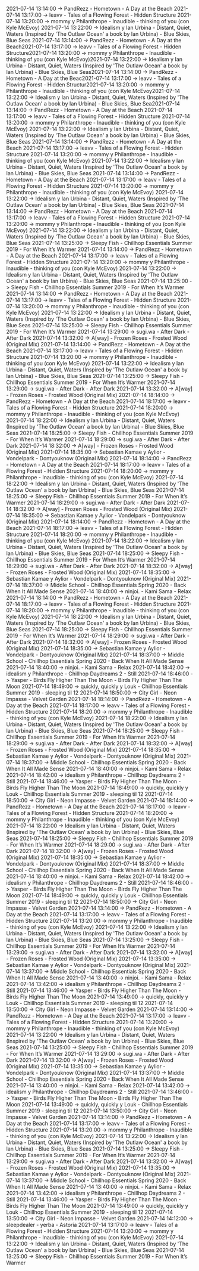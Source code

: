 2021-07-14 13:14:00 -> PandRezz - Hometown - A Day at the Beach
2021-07-14 13:17:00 -> leavv - Tales of a Flowing Forest - Hidden Structure
2021-07-14 13:20:00 -> mommy y Philanthrope - Inaudible - thinking of you (con Kyle McEvoy)
2021-07-14 13:22:00 -> Idealism y Ian Urbina - Distant, Quiet, Waters (Inspired by 'The Outlaw Ocean' a book by Ian Urbina) - Blue Skies, Blue Seas
2021-07-14 13:14:00 -> PandRezz - Hometown - A Day at the Beach2021-07-14 13:17:00 -> leavv - Tales of a Flowing Forest - Hidden Structure2021-07-14 13:20:00 -> mommy y Philanthrope - Inaudible - thinking of you (con Kyle McEvoy)2021-07-14 13:22:00 -> Idealism y Ian Urbina - Distant, Quiet, Waters (Inspired by 'The Outlaw Ocean' a book by Ian Urbina) - Blue Skies, Blue Seas2021-07-14 13:14:00 -> PandRezz - Hometown - A Day at the Beac2021-07-14 13:17:00 -> leavv - Tales of a Flowing Forest - Hidden Structur2021-07-14 13:20:00 -> mommy y Philanthrope - Inaudible - thinking of you (con Kyle McEvoy2021-07-14 13:22:00 -> Idealism y Ian Urbina - Distant, Quiet, Waters (Inspired by 'The Outlaw Ocean' a book by Ian Urbina) - Blue Skies, Blue Sea2021-07-14 13:14:00 -> PandRezz - Hometown - A Day at the Beach
2021-07-14 13:17:00 -> leavv - Tales of a Flowing Forest - Hidden Structure
2021-07-14 13:20:00 -> mommy y Philanthrope - Inaudible - thinking of you (con Kyle McEvoy)
2021-07-14 13:22:00 -> Idealism y Ian Urbina - Distant, Quiet, Waters (Inspired by 'The Outlaw Ocean' a book by Ian Urbina) - Blue Skies, Blue Seas
2021-07-14 13:14:00 -> PandRezz - Hometown - A Day at the Beach
2021-07-14 13:17:00 -> leavv - Tales of a Flowing Forest - Hidden Structure
2021-07-14 13:20:00 -> mommy y Philanthrope - Inaudible - thinking of you (con Kyle McEvoy)
2021-07-14 13:22:00 -> Idealism y Ian Urbina - Distant, Quiet, Waters (Inspired by 'The Outlaw Ocean' a book by Ian Urbina) - Blue Skies, Blue Seas
2021-07-14 13:14:00 -> PandRezz - Hometown - A Day at the Beach
2021-07-14 13:17:00 -> leavv - Tales of a Flowing Forest - Hidden Structure
2021-07-14 13:20:00 -> mommy y Philanthrope - Inaudible - thinking of you (con Kyle McEvoy)
2021-07-14 13:22:00 -> Idealism y Ian Urbina - Distant, Quiet, Waters (Inspired by 'The Outlaw Ocean' a book by Ian Urbina) - Blue Skies, Blue Seas
2021-07-14 13:14:00 -> PandRezz - Hometown - A Day at the Beach
2021-07-14 13:17:00 -> leavv - Tales of a Flowing Forest - Hidden Structure
2021-07-14 13:20:00 -> mommy y Philanthrope - Inaudible - thinking of you (con Kyle McEvoy)
2021-07-14 13:22:00 -> Idealism y Ian Urbina - Distant, Quiet, Waters (Inspired by 'The Outlaw Ocean' a book by Ian Urbina) - Blue Skies, Blue Seas
2021-07-14 13:25:00 -> Sleepy Fish - Chillhop Essentials Summer 2019 - For When It’s Warmer
2021-07-14 13:14:00 -> PandRezz - Hometown - A Day at the Beach
2021-07-14 13:17:00 -> leavv - Tales of a Flowing Forest - Hidden Structure
2021-07-14 13:20:00 -> mommy y Philanthrope - Inaudible - thinking of you (con Kyle McEvoy)
2021-07-14 13:22:00 -> Idealism y Ian Urbina - Distant, Quiet, Waters (Inspired by 'The Outlaw Ocean' a book by Ian Urbina) - Blue Skies, Blue Seas
2021-07-14 13:25:00 -> Sleepy Fish - Chillhop Essentials Summer 2019 - For When It’s Warmer
2021-07-14 13:14:00 -> PandRezz - Hometown - A Day at the Beach
2021-07-14 13:17:00 -> leavv - Tales of a Flowing Forest - Hidden Structure
2021-07-14 13:20:00 -> mommy y Philanthrope - Inaudible - thinking of you (con Kyle McEvoy)
2021-07-14 13:22:00 -> Idealism y Ian Urbina - Distant, Quiet, Waters (Inspired by 'The Outlaw Ocean' a book by Ian Urbina) - Blue Skies, Blue Seas
2021-07-14 13:25:00 -> Sleepy Fish - Chillhop Essentials Summer 2019 - For When It’s Warmer
2021-07-14 13:29:00 -> sugi.wa - After Dark - After Dark
2021-07-14 13:32:00 -> A[way] - Frozen Roses - Frosted Wood (Original Mix)
2021-07-14 13:14:00 -> PandRezz - Hometown - A Day at the Beach
2021-07-14 13:17:00 -> leavv - Tales of a Flowing Forest - Hidden Structure
2021-07-14 13:20:00 -> mommy y Philanthrope - Inaudible - thinking of you (con Kyle McEvoy)
2021-07-14 13:22:00 -> Idealism y Ian Urbina - Distant, Quiet, Waters (Inspired by 'The Outlaw Ocean' a book by Ian Urbina) - Blue Skies, Blue Seas
2021-07-14 13:25:00 -> Sleepy Fish - Chillhop Essentials Summer 2019 - For When It’s Warmer
2021-07-14 13:29:00 -> sugi.wa - After Dark - After Dark
2021-07-14 13:32:00 -> A[way] - Frozen Roses - Frosted Wood (Original Mix)
2021-07-14 18:14:00 -> PandRezz - Hometown - A Day at the Beach
2021-07-14 18:17:00 -> leavv - Tales of a Flowing Forest - Hidden Structure
2021-07-14 18:20:00 -> mommy y Philanthrope - Inaudible - thinking of you (con Kyle McEvoy)
2021-07-14 18:22:00 -> Idealism y Ian Urbina - Distant, Quiet, Waters (Inspired by 'The Outlaw Ocean' a book by Ian Urbina) - Blue Skies, Blue Seas
2021-07-14 18:25:00 -> Sleepy Fish - Chillhop Essentials Summer 2019 - For When It’s Warmer
2021-07-14 18:29:00 -> sugi.wa - After Dark - After Dark
2021-07-14 18:32:00 -> A[way] - Frozen Roses - Frosted Wood (Original Mix)
2021-07-14 18:35:00 -> Sebastian Kamae y Aylior - Vondelpark - Dontyouknow (Original Mix)
2021-07-14 18:14:00 -> PandRezz - Hometown - A Day at the Beach
2021-07-14 18:17:00 -> leavv - Tales of a Flowing Forest - Hidden Structure
2021-07-14 18:20:00 -> mommy y Philanthrope - Inaudible - thinking of you (con Kyle McEvoy)
2021-07-14 18:22:00 -> Idealism y Ian Urbina - Distant, Quiet, Waters (Inspired by 'The Outlaw Ocean' a book by Ian Urbina) - Blue Skies, Blue Seas
2021-07-14 18:25:00 -> Sleepy Fish - Chillhop Essentials Summer 2019 - For When It’s Warmer
2021-07-14 18:29:00 -> sugi.wa - After Dark - After Dark
2021-07-14 18:32:00 -> A[way] - Frozen Roses - Frosted Wood (Original Mix)
2021-07-14 18:35:00 -> Sebastian Kamae y Aylior - Vondelpark - Dontyouknow (Original Mix)
2021-07-14 18:14:00 -> PandRezz - Hometown - A Day at the Beach
2021-07-14 18:17:00 -> leavv - Tales of a Flowing Forest - Hidden Structure
2021-07-14 18:20:00 -> mommy y Philanthrope - Inaudible - thinking of you (con Kyle McEvoy)
2021-07-14 18:22:00 -> Idealism y Ian Urbina - Distant, Quiet, Waters (Inspired by 'The Outlaw Ocean' a book by Ian Urbina) - Blue Skies, Blue Seas
2021-07-14 18:25:00 -> Sleepy Fish - Chillhop Essentials Summer 2019 - For When It’s Warmer
2021-07-14 18:29:00 -> sugi.wa - After Dark - After Dark
2021-07-14 18:32:00 -> A[way] - Frozen Roses - Frosted Wood (Original Mix)
2021-07-14 18:35:00 -> Sebastian Kamae y Aylior - Vondelpark - Dontyouknow (Original Mix)
2021-07-14 18:37:00 -> Middle School - Chillhop Essentials Spring 2020 - Back When It All Made Sense
2021-07-14 18:40:00 -> ninjoi. - Kami Sama - Relax
2021-07-14 18:14:00 -> PandRezz - Hometown - A Day at the Beach
2021-07-14 18:17:00 -> leavv - Tales of a Flowing Forest - Hidden Structure
2021-07-14 18:20:00 -> mommy y Philanthrope - Inaudible - thinking of you (con Kyle McEvoy)
2021-07-14 18:22:00 -> Idealism y Ian Urbina - Distant, Quiet, Waters (Inspired by 'The Outlaw Ocean' a book by Ian Urbina) - Blue Skies, Blue Seas
2021-07-14 18:25:00 -> Sleepy Fish - Chillhop Essentials Summer 2019 - For When It’s Warmer
2021-07-14 18:29:00 -> sugi.wa - After Dark - After Dark
2021-07-14 18:32:00 -> A[way] - Frozen Roses - Frosted Wood (Original Mix)
2021-07-14 18:35:00 -> Sebastian Kamae y Aylior - Vondelpark - Dontyouknow (Original Mix)
2021-07-14 18:37:00 -> Middle School - Chillhop Essentials Spring 2020 - Back When It All Made Sense
2021-07-14 18:40:00 -> ninjoi. - Kami Sama - Relax
2021-07-14 18:42:00 -> idealism y Philanthrope - Chillhop Daydreams 2 - Still
2021-07-14 18:46:00 -> Yasper - Birds Fly Higher Than The Moon - Birds Fly Higher Than The Moon
2021-07-14 18:49:00 -> quickly, quickly y Louk - Chillhop Essentials Summer 2019 - sleeping til 12
2021-07-14 18:50:00 -> City Girl - Neon Impasse - Velvet Garden
2021-07-14 18:14:00 -> PandRezz - Hometown - A Day at the Beach
2021-07-14 18:17:00 -> leavv - Tales of a Flowing Forest - Hidden Structure
2021-07-14 18:20:00 -> mommy y Philanthrope - Inaudible - thinking of you (con Kyle McEvoy)
2021-07-14 18:22:00 -> Idealism y Ian Urbina - Distant, Quiet, Waters (Inspired by 'The Outlaw Ocean' a book by Ian Urbina) - Blue Skies, Blue Seas
2021-07-14 18:25:00 -> Sleepy Fish - Chillhop Essentials Summer 2019 - For When It’s Warmer
2021-07-14 18:29:00 -> sugi.wa - After Dark - After Dark
2021-07-14 18:32:00 -> A[way] - Frozen Roses - Frosted Wood (Original Mix)
2021-07-14 18:35:00 -> Sebastian Kamae y Aylior - Vondelpark - Dontyouknow (Original Mix)
2021-07-14 18:37:00 -> Middle School - Chillhop Essentials Spring 2020 - Back When It All Made Sense
2021-07-14 18:40:00 -> ninjoi. - Kami Sama - Relax
2021-07-14 18:42:00 -> idealism y Philanthrope - Chillhop Daydreams 2 - Still
2021-07-14 18:46:00 -> Yasper - Birds Fly Higher Than The Moon - Birds Fly Higher Than The Moon
2021-07-14 18:49:00 -> quickly, quickly y Louk - Chillhop Essentials Summer 2019 - sleeping til 12
2021-07-14 18:50:00 -> City Girl - Neon Impasse - Velvet Garden
2021-07-14 18:14:00 -> PandRezz - Hometown - A Day at the Beach
2021-07-14 18:17:00 -> leavv - Tales of a Flowing Forest - Hidden Structure
2021-07-14 18:20:00 -> mommy y Philanthrope - Inaudible - thinking of you (con Kyle McEvoy)
2021-07-14 18:22:00 -> Idealism y Ian Urbina - Distant, Quiet, Waters (Inspired by 'The Outlaw Ocean' a book by Ian Urbina) - Blue Skies, Blue Seas
2021-07-14 18:25:00 -> Sleepy Fish - Chillhop Essentials Summer 2019 - For When It’s Warmer
2021-07-14 18:29:00 -> sugi.wa - After Dark - After Dark
2021-07-14 18:32:00 -> A[way] - Frozen Roses - Frosted Wood (Original Mix)
2021-07-14 18:35:00 -> Sebastian Kamae y Aylior - Vondelpark - Dontyouknow (Original Mix)
2021-07-14 18:37:00 -> Middle School - Chillhop Essentials Spring 2020 - Back When It All Made Sense
2021-07-14 18:40:00 -> ninjoi. - Kami Sama - Relax
2021-07-14 18:42:00 -> idealism y Philanthrope - Chillhop Daydreams 2 - Still
2021-07-14 18:46:00 -> Yasper - Birds Fly Higher Than The Moon - Birds Fly Higher Than The Moon
2021-07-14 18:49:00 -> quickly, quickly y Louk - Chillhop Essentials Summer 2019 - sleeping til 12
2021-07-14 18:50:00 -> City Girl - Neon Impasse - Velvet Garden
2021-07-14 13:14:00 -> PandRezz - Hometown - A Day at the Beach
2021-07-14 13:17:00 -> leavv - Tales of a Flowing Forest - Hidden Structure
2021-07-14 13:20:00 -> mommy y Philanthrope - Inaudible - thinking of you (con Kyle McEvoy)
2021-07-14 13:22:00 -> Idealism y Ian Urbina - Distant, Quiet, Waters (Inspired by 'The Outlaw Ocean' a book by Ian Urbina) - Blue Skies, Blue Seas
2021-07-14 13:25:00 -> Sleepy Fish - Chillhop Essentials Summer 2019 - For When It’s Warmer
2021-07-14 13:29:00 -> sugi.wa - After Dark - After Dark
2021-07-14 13:32:00 -> A[way] - Frozen Roses - Frosted Wood (Original Mix)
2021-07-14 13:35:00 -> Sebastian Kamae y Aylior - Vondelpark - Dontyouknow (Original Mix)
2021-07-14 13:37:00 -> Middle School - Chillhop Essentials Spring 2020 - Back When It All Made Sense
2021-07-14 13:40:00 -> ninjoi. - Kami Sama - Relax
2021-07-14 13:42:00 -> idealism y Philanthrope - Chillhop Daydreams 2 - Still
2021-07-14 13:46:00 -> Yasper - Birds Fly Higher Than The Moon - Birds Fly Higher Than The Moon
2021-07-14 13:49:00 -> quickly, quickly y Louk - Chillhop Essentials Summer 2019 - sleeping til 12
2021-07-14 13:50:00 -> City Girl - Neon Impasse - Velvet Garden
2021-07-14 13:14:00 -> PandRezz - Hometown - A Day at the Beach
2021-07-14 13:17:00 -> leavv - Tales of a Flowing Forest - Hidden Structure
2021-07-14 13:20:00 -> mommy y Philanthrope - Inaudible - thinking of you (con Kyle McEvoy)
2021-07-14 13:22:00 -> Idealism y Ian Urbina - Distant, Quiet, Waters (Inspired by 'The Outlaw Ocean' a book by Ian Urbina) - Blue Skies, Blue Seas
2021-07-14 13:25:00 -> Sleepy Fish - Chillhop Essentials Summer 2019 - For When It’s Warmer
2021-07-14 13:29:00 -> sugi.wa - After Dark - After Dark
2021-07-14 13:32:00 -> A[way] - Frozen Roses - Frosted Wood (Original Mix)
2021-07-14 13:35:00 -> Sebastian Kamae y Aylior - Vondelpark - Dontyouknow (Original Mix)
2021-07-14 13:37:00 -> Middle School - Chillhop Essentials Spring 2020 - Back When It All Made Sense
2021-07-14 13:40:00 -> ninjoi. - Kami Sama - Relax
2021-07-14 13:42:00 -> idealism y Philanthrope - Chillhop Daydreams 2 - Still
2021-07-14 13:46:00 -> Yasper - Birds Fly Higher Than The Moon - Birds Fly Higher Than The Moon
2021-07-14 13:49:00 -> quickly, quickly y Louk - Chillhop Essentials Summer 2019 - sleeping til 12
2021-07-14 13:50:00 -> City Girl - Neon Impasse - Velvet Garden
2021-07-14 13:14:00 -> PandRezz - Hometown - A Day at the Beach
2021-07-14 13:17:00 -> leavv - Tales of a Flowing Forest - Hidden Structure
2021-07-14 13:20:00 -> mommy y Philanthrope - Inaudible - thinking of you (con Kyle McEvoy)
2021-07-14 13:22:00 -> Idealism y Ian Urbina - Distant, Quiet, Waters (Inspired by 'The Outlaw Ocean' a book by Ian Urbina) - Blue Skies, Blue Seas
2021-07-14 13:25:00 -> Sleepy Fish - Chillhop Essentials Summer 2019 - For When It’s Warmer
2021-07-14 13:29:00 -> sugi.wa - After Dark - After Dark
2021-07-14 13:32:00 -> A[way] - Frozen Roses - Frosted Wood (Original Mix)
2021-07-14 13:35:00 -> Sebastian Kamae y Aylior - Vondelpark - Dontyouknow (Original Mix)
2021-07-14 13:37:00 -> Middle School - Chillhop Essentials Spring 2020 - Back When It All Made Sense
2021-07-14 13:40:00 -> ninjoi. - Kami Sama - Relax
2021-07-14 13:42:00 -> idealism y Philanthrope - Chillhop Daydreams 2 - Still
2021-07-14 13:46:00 -> Yasper - Birds Fly Higher Than The Moon - Birds Fly Higher Than The Moon
2021-07-14 13:49:00 -> quickly, quickly y Louk - Chillhop Essentials Summer 2019 - sleeping til 12
2021-07-14 13:50:00 -> City Girl - Neon Impasse - Velvet Garden
2021-07-14 14:12:00 -> sleepdealer - yerba - Astoria
2021-07-14 13:17:00 -> leavv - Tales of a Flowing Forest - Hidden Structure
2021-07-14 13:20:00 -> mommy y Philanthrope - Inaudible - thinking of you (con Kyle McEvoy)
2021-07-14 13:22:00 -> Idealism y Ian Urbina - Distant, Quiet, Waters (Inspired by 'The Outlaw Ocean' a book by Ian Urbina) - Blue Skies, Blue Seas
2021-07-14 13:25:00 -> Sleepy Fish - Chillhop Essentials Summer 2019 - For When It’s Warmer
